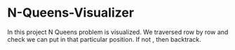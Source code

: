 # N-Queens-Visualizer

In this project N Queens problem is visualized. We traversed row by row and check we can put in that particular position. If not , then backtrack.
